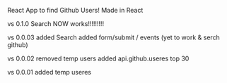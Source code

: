 React App to find Github Users! Made in React

vs 0.1.0
Search NOW works!!!!!!!!!

vs 0.0.03
added Search added form/submit / events (yet to work & serch github)

vs 0.0.02
removed temp users added api.github.useres top 30

vs 0.0.01 
added temp useres
